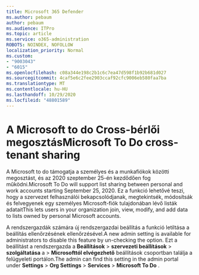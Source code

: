 ```yaml
---
title: Microsoft 365 Defender
ms.author: pebaum
author: pebaum
ms.audience: ITPro
ms.topic: article
ms.service: o365-administration
ROBOTS: NOINDEX, NOFOLLOW
localization_priority: Normal
ms.custom:
- "9003043"
- "6015"
ms.openlocfilehash: c08a344e198c2b1c6c7ea47d598f1b92b681d027
ms.sourcegitcommit: 4caf5e6c2fee2903ccaf92cfc9006eb580faa7ba
ms.translationtype: MT
ms.contentlocale: hu-HU
ms.lasthandoff: 10/29/2020
ms.locfileid: "48801589"
---
```

# <a name="microsoft-to-do-cross-tenant-sharing"></a><span data-ttu-id="ea95f-102">A Microsoft to do Cross-bérlői megosztás</span><span class="sxs-lookup"><span data-stu-id="ea95f-102">Microsoft To Do cross-tenant sharing</span></span>

<span data-ttu-id="ea95f-103">A Microsoft to do támogatja a személyes és a munkafiókok közötti megosztást, és az 2020 szeptember 25-én kezdődően fog működni.</span><span class="sxs-lookup"><span data-stu-id="ea95f-103">Microsoft To Do will support list sharing between personal and work accounts starting September 25, 2020.</span></span> <span data-ttu-id="ea95f-104">Ez a funkció lehetővé teszi, hogy a szervezet felhasználói bekapcsolódjanak, megtekintsék, módosítsák és felvegyenek egy személyes Microsoft-fiók tulajdonában lévő listák adatait</span><span class="sxs-lookup"><span data-stu-id="ea95f-104">This lets users in your organization join, view, modify, and add data to lists owned by personal Microsoft accounts.</span></span>

<span data-ttu-id="ea95f-105">A rendszergazdák számára új rendszergazdai beállítás a funkció letiltása a beállítás ellenőrzésének ellenőrzésével.</span><span class="sxs-lookup"><span data-stu-id="ea95f-105">A new admin setting is available for administrators to disable this feature by un-checking the option.</span></span>
<span data-ttu-id="ea95f-106">Ezt a beállítást a rendszergazda a **Beállítások**  >  **szervezeti beállítások**  >  **szolgáltatása** a  >  **Microsofttól elvégezhető** beállítások csoportban találja a felügyeleti portálon.</span><span class="sxs-lookup"><span data-stu-id="ea95f-106">The admin can find this setting in the admin portal under **Settings** > **Org Settings** > **Services** > **Microsoft To Do** .</span></span>
